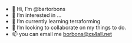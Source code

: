 - 👋 Hi, I’m @bartorbons
- 👀 I’m interested in ...
- 🌱 I’m currently learning terraforming
- 💞️ I’m looking to collaborate on my things to do.
- 📫 you can email me borbons@xs4all.net

<!---
bartorbons/bartorbons is a ✨ special ✨ repository because its `README.md` (this file) appears on your GitHub profile.
You can click the Preview link to take a look at your changes.
--->
